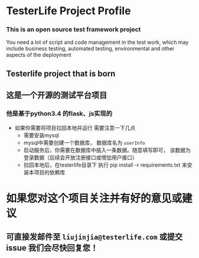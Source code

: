 # TesterLife Project Profile

### This is an open source test framework project


You need a lot of script and code management in the test work, which may include business testing, automated testing, environmental and other aspects of the deployment

## Testerlife project that is born


## 这是一个开源的测试平台项目
### 他是基于python3.4 的flask、js实现的

* 如果你需要将项目拉回本地并运行 需要注意一下几点
	* 需要安装mysql
	* mysql中需要创建一个数据库， 数据库名为 `userInfo`
	* 启动服务后，你需要在数据库中插入一条数据。随意填写即可， 该数据为登录数据（后续会开放注册接口或增加用户接口）
	* 拉回本地后，在testerlife目录下 执行 pip install -r requirements.txt  来安装本项目的依赖库

# 如果您对这个项目关注并有好的意见或建议 

## 可直接发邮件至 `liujinjia@testerlife.com` 或提交 issue 我们会尽快回复您！ 
